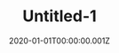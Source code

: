 ---
title: Untitled-1
description: ""
date: "2020-01-01T00:00:00.001Z"
category: sketchwork
preview: "/img/projects/sketchwork/completed/1-prev.jpg"
images: [
    "sketchwork/completed/1.jpg"
    ]
---